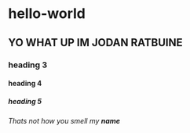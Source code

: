 # hello-world

## YO WHAT UP IM JODAN RATBUINE

### heading 3

#### heading 4

##### heading 5

_Thats not how you smell my **name**_
